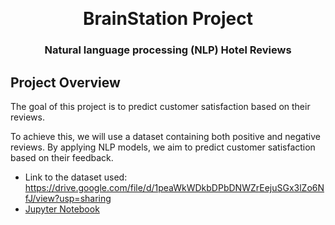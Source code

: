 <a name="readme-top"></a>
<br />
<div align="center">

  # BrainStation Project
### Natural language processing (NLP) Hotel Reviews

  </a>


</div>

## Project Overview

The goal of this project is to predict customer satisfaction based on their reviews.

To achieve this, we will use a dataset containing both positive and negative reviews. By applying NLP models, we aim to predict customer satisfaction based on their feedback.

- Link to the dataset used: https://drive.google.com/file/d/1peaWkWDkbDPbDNWZrEejuSGx3lZo6NfJ/view?usp=sharing
- [Jupyter Notebook](NLP_With_Hotel_Review.ipynb)




